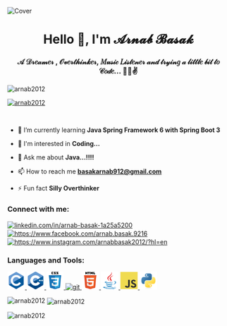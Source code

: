 
![Cover](https://user-images.githubusercontent.com/98828838/198835543-0214c040-03a4-450d-a4e6-bf0de6591c91.png)


<h1 align="center">Hello 👋, I'm 𝓐𝓻𝓷𝓪𝓫 𝓑𝓪𝓼𝓪𝓴</h1>
<h3 align="center">𝒜 𝒟𝓇𝑒𝒶𝓂𝑒𝓇 , 𝒪𝓋𝑒𝓇𝓉𝒽𝒾𝓃𝓀𝑒𝓇, 𝑀𝓊𝓈𝒾𝒸 𝐿𝒾𝓈𝓉𝑒𝓃𝑒𝓇 𝒶𝓃𝒹 𝓉𝓇𝓎𝒾𝓃𝑔 𝒶 𝓁𝒾𝓉𝓉𝓁𝑒 𝒷𝒾𝓉 𝓉𝑜 𝒞𝑜𝒹𝑒... 🧑‍💻✌️</h3>

<p align="left"> <img src="https://komarev.com/ghpvc/?username=arnab2012&label=Profile%20views&color=0e75b6&style=flat" alt="arnab2012" /> </p>

<p align="left"> <a href="https://github.com/ryo-ma/github-profile-trophy"><img src="https://github-profile-trophy.vercel.app/?username=arnab2012" alt="arnab2012" /></a> </p>

<p align="left"> <a href="https://twitter.com/" target="blank"><img src="https://img.shields.io/twitter/follow/?logo=twitter&style=for-the-badge" alt="" /></a> </p>

- 🌱 I’m currently learning **Java Spring Framework 6 with Spring Boot 3**

- 👀 I'm interested in **Coding...**

- 💬 Ask me about **Java...!!!!**

- 📫 How to reach me **basakarnab912@gmail.com**

- ⚡ Fun fact **Silly Overthinker**

<h3 align="left">Connect with me:</h3>
<p align="left">
<a href="https://linkedin.com/in/linkedin.com/in/arnab-basak-1a25a5200" target="blank"><img align="center" src="https://raw.githubusercontent.com/rahuldkjain/github-profile-readme-generator/master/src/images/icons/Social/linked-in-alt.svg" alt="linkedin.com/in/arnab-basak-1a25a5200" height="30" width="40" /></a>
<a href="https://fb.com/https://www.facebook.com/arnab.basak.9216" target="blank"><img align="center" src="https://raw.githubusercontent.com/rahuldkjain/github-profile-readme-generator/master/src/images/icons/Social/facebook.svg" alt="https://www.facebook.com/arnab.basak.9216" height="30" width="40" /></a>
<a href="https://instagram.com/https://www.instagram.com/arnabbasak2012/?hl=en" target="blank"><img align="center" src="https://raw.githubusercontent.com/rahuldkjain/github-profile-readme-generator/master/src/images/icons/Social/instagram.svg" alt="https://www.instagram.com/arnabbasak2012/?hl=en" height="30" width="40" /></a>
</p>

<h3 align="left">Languages and Tools:</h3>
<p align="left"> <a href="https://www.cprogramming.com/" target="_blank" rel="noreferrer"> <img src="https://raw.githubusercontent.com/devicons/devicon/master/icons/c/c-original.svg" alt="c" width="40" height="40"/> </a> <a href="https://www.w3schools.com/cpp/" target="_blank" rel="noreferrer"> <img src="https://raw.githubusercontent.com/devicons/devicon/master/icons/cplusplus/cplusplus-original.svg" alt="cplusplus" width="40" height="40"/> </a> <a href="https://www.w3schools.com/css/" target="_blank" rel="noreferrer"> <img src="https://raw.githubusercontent.com/devicons/devicon/master/icons/css3/css3-original-wordmark.svg" alt="css3" width="40" height="40"/> </a> <a href="https://git-scm.com/" target="_blank" rel="noreferrer"> <img src="https://www.vectorlogo.zone/logos/git-scm/git-scm-icon.svg" alt="git" width="40" height="40"/> </a> <a href="https://www.w3.org/html/" target="_blank" rel="noreferrer"> <img src="https://raw.githubusercontent.com/devicons/devicon/master/icons/html5/html5-original-wordmark.svg" alt="html5" width="40" height="40"/> </a> <a href="https://www.java.com" target="_blank" rel="noreferrer"> <img src="https://raw.githubusercontent.com/devicons/devicon/master/icons/java/java-original.svg" alt="java" width="40" height="40"/> </a> <a href="https://developer.mozilla.org/en-US/docs/Web/JavaScript" target="_blank" rel="noreferrer"> <img src="https://raw.githubusercontent.com/devicons/devicon/master/icons/javascript/javascript-original.svg" alt="javascript" width="40" height="40"/> </a> <a href="https://www.python.org" target="_blank" rel="noreferrer"> <img src="https://raw.githubusercontent.com/devicons/devicon/master/icons/python/python-original.svg" alt="python" width="40" height="40"/> </a> </p>

<p><img align="left" src="https://github-readme-stats.vercel.app/api/top-langs?username=arnab2012&show_icons=true&locale=en&layout=compact" alt="arnab2012" /></p>

<p>&nbsp;<img align="center" src="https://github-readme-stats.vercel.app/api?username=arnab2012&show_icons=true&locale=en" alt="arnab2012" /></p>

<p><img align="center" src="https://github-readme-streak-stats.herokuapp.com/?user=arnab2012&" alt="arnab2012" /></p>
